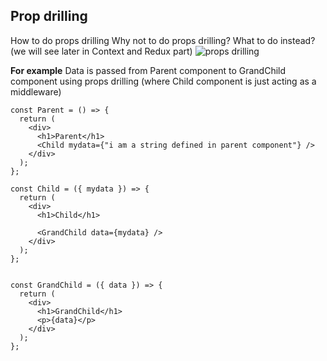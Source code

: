 ## Prop drilling

How to do props drilling
Why not to do props drilling? What to do instead? (we will see later in Context and Redux part)
![props drilling](https://i.imgflip.com/7ksb6r.jpg)

<b>For example</b>
Data is passed from Parent component to GrandChild component using props drilling (where Child component is just acting as a middleware)

```
const Parent = () => {
  return (
    <div>
      <h1>Parent</h1>
      <Child mydata={"i am a string defined in parent component"} />
    </div>
  );
};

const Child = ({ mydata }) => {
  return (
    <div>
      <h1>Child</h1>

      <GrandChild data={mydata} />
    </div>
  );
};


const GrandChild = ({ data }) => {
  return (
    <div>
      <h1>GrandChild</h1>
      <p>{data}</p>
    </div>
  );
};

```
